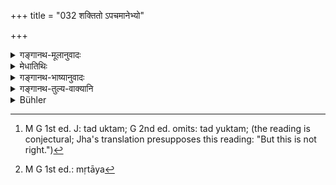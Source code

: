 +++
title = "032 शक्तितो ऽपचमानेभ्यो"

+++

<details><summary>गङ्गानथ-मूलानुवादः</summary>

The Householder shall give as much as he can to those who do not cook their own food; and, for the sake of all living beings, he shall make apportionment, without detriment (to himself).—(32)
</details>

<details><summary>मेधातिथिः</summary>

**अपचमाना** ब्रह्मचारिपरिव्राजका इत्य् <u>आहुः</u> । 

- <u>तद् अयुक्तम्</u>,[^८७] तेभ्यो[^८८] नित्यवद् दानं विहितम् एव- "भिक्षां च भिक्षवे दद्यात्" (म्ध् ३.८४) इति । तस्माद् ये दरिद्रा भैक्षजीवनाश् च पाखण्ड्यादयः तेभ्यः **शक्तितो दातव्यम्** । यावद्भ्यः शक्यते यावच् च पच्यते । पचिक्रियाविरहनिमित्तत्वाच् च सिद्धान्नदानम् एवेदम् । 


[^८८]:
     M G 1st ed.: mṛtāya


[^८७]:
     M G 1st ed. J: tad uktam; G 2nd ed. omits: tad yuktam; (the reading is conjectural; Jha's translation presupposes this reading: "But this is not right.")

- **संविभागश् च** । अन्येनापि धनेन इन्धनपरिधानौषधाद्युपयोगिना **संविभागः** **कर्तव्यः** कश्चिद् अंशो दातव्यः ।

- सर्व**भूतेभ्यः** । भूतशब्दो ऽयं चेतनात्मकं जगद् आचष्टे । यथा "गायत्री वा इदं सर्वं भूतम्" इति । अचेतनानां चेतनवद् उपकारार्थतया संविभागानुपपत्तेः चेतनावत्स्व् एवावतिष्ठते । अतश् च "प्ररोहधर्मकाश् चेतनावन्तः" इति दर्शने वृक्षादीनाम् अपि जलसेकाद्यर्थो धनसंविभागः कर्तव्यः । बह्वर्थो ऽयं भूतशब्दः । कश्चित् प्राधान्ये वर्तते- "भूतम् इयं ब्राह्मण्य् अस्मिन् गृहे" । क्वचित् पैशाचवचनो "भूतोपसृष्टः" इति । क्वचिद् विपरीते ऽर्थे वर्तते "भूतम् आह" इति । क्वचिद् अतिक्रान्तकालवचनो "भूतो धात्वर्थः" इति । क्वचिद् देवताविशेषे "भूतेभ्यो बलिः" इति । क्वचिच् चेतनावन्मात्रवचनो "न हिंस्याद् भूतानि" इति । क्वचित् प्राप्तिवचनो "महद् भूतश् चन्द्रमा" इति । क्वचिद् उपमायां वर्तते "यथा काव्यभूतः" इति । क्वचिद् उत्पत्तिवचनो यथा  "देवदत्तस्य पुत्रो भूतः" इति । इह तु यः पदार्थस् तद् व्याख्यातम् । **भूतेभ्य** इति तादर्थ्ये चतुर्थी । 

- **अनुपरोधतः** । आत्मकुटुम्बपीडा यथा न भवति तत्पर्त्याप्तं स्थापयित्वा, अधिकेन संविभागः कर्तव्यः । तद् उक्तम् "भृत्यानाम् उपरोधेन" इति (म्ध् ११.९) ॥ ४.३२ ॥
</details>

<details><summary>गङ्गानथ-भाष्यानुवादः</summary>

‘*Those who do not cook their own food*.’—Students and Renunciates are meant,—say some.

But this is not right, as gifts to students and hermits has already been laid down as an obligatory duty. Hence, what is meant by the present text is that one shall give as much as one can to the poor and also to impostors (who are unable to cook for themselves). That is, his giving shall be in due consideration of what he can give and of the quantity of food cooked in his house. Since the recipients are described as doing no ‘cooking,’ it follows that *cooked food* is to be given to them.

‘*Apportionment*.’—He shall distribute out of his other belongings also,—such as fuel, clothing, medicines and other useful things.

‘*Among ail beings*’—The term ‘beings’ stands for all living things in the world; just as it is used in such declarations as ‘*gāyatri* is all this *being*.’ Since inanimate beings cannot be helped in the same manner as living beings, this term here stands for *conscious, living*, beings only. Thus, according to the view that plants are capable of growing and endowed with consciousness, it would follow that some apportionment of wealth should be made for providing for the watering of plants, &c., also.

The term ‘*bhūta*,’ ‘*being*,’ has many meanings: (1) In some cases, it means *the principal thing, e.g*., in such expressions as ‘this Brāhmaṇa woman is *the being* in this house;’ (2) sometimes it means ‘*ghost*;’
*e.g*., ‘this person is obsessed by a being;’ (3) sometimes it means the
*contrary thing*; *e.g*., ‘he says, what is *bhūta*;’ (4) sometimes it
is used in the sense of the past,—*e g*., ‘this verb denotes the
*bhūta*;’ (5) sometimes it stands for particular deities,—*e.g*.,
‘offering to the *bhūtas*;’ (6) sometimes it stands for all conscious beings,—*e.g*., ‘one should not kill *bhūtas*;’ (7) sometimes it denotes
*approach*,—‘our Moon is *bhūta*, become, large;’ (8) sometimes it
denotes similitude,—*e.g*., ‘this is *kāvya*—*bhūta*, as if it were a poem;’ and (9) sometimes it means *coming into existence*,—*e.g*., ‘Devadatta’s son is *bhūta*, born.’ What the term means in the present context we have already explained.

The Dative ending in ‘*bhūtebhyaḥ*’ denotes ‘*for the sake of*.’

‘*Without detriment*;’—so that no suffering be caused to his own family; that is, he shall keep back enough for his own family, and then, with the remainder, he shall ‘make the apportionment.’ This is what is taught also in 11-10.—(32)
</details>

<details><summary>गङ्गानथ-तुल्य-वाक्यानि</summary>

*Āpastamba* (2.4.13).—‘If any one should beg for food at the time, the
master and mistress of the house shall not refuse him.’

Do. (2.10.10).—‘Distribution of food has been laid down for such seekers for food as may be coming daily,—but without detriment (to the master).’
</details>

<details><summary>Bühler</summary>

032	A householder must give (as much food) as he is able (to spare) to those who do not cook for themselves, and to all beings one must distribute (food) without detriment (to one's own interest).
</details>
